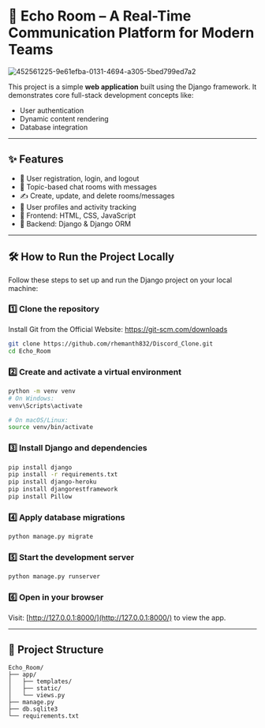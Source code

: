 # 💬 Echo Room – A Real-Time Communication Platform for Modern Teams
![452561225-9e61efba-0131-4694-a305-5bed799ed7a2](https://github.com/user-attachments/assets/26a5d678-98e8-4ded-910e-4d32d6d4352d)

This project is a simple **web application** built using the Django framework. It demonstrates core full-stack development concepts like:

- User authentication
- Dynamic content rendering
- Database integration

---

## ✨ Features

- 🔐 User registration, login, and logout  
- 💬 Topic-based chat rooms with messages  
- ✍️ Create, update, and delete rooms/messages  
- 👤 User profiles and activity tracking  
- 🎨 Frontend: HTML, CSS, JavaScript  
- 🧠 Backend: Django & Django ORM  

---

## 🛠 How to Run the Project Locally

Follow these steps to set up and run the Django project on your local machine:

### 1️⃣ Clone the repository
Install Git from the Official Website: https://git-scm.com/downloads
```bash
git clone https://github.com/rhemanth832/Discord_Clone.git
cd Echo_Room
```

### 2️⃣ Create and activate a virtual environment
```bash
python -m venv venv
# On Windows:
venv\Scripts\activate
```

```bash
# On macOS/Linux:
source venv/bin/activate
```

### 3️⃣ Install Django and dependencies
```bash
pip install django
pip install -r requirements.txt
pip install django-heroku
pip install djangorestframework
pip install Pillow
```

### 4️⃣ Apply database migrations
```bash
python manage.py migrate
```

### 5️⃣ Start the development server
```bash
python manage.py runserver
```

### 6️⃣ Open in your browser
Visit: [http://127.0.0.1:8000/](http://127.0.0.1:8000/) to view the app.

---

## 📁 Project Structure

```
Echo_Room/
├── app/
│   ├── templates/
│   ├── static/
│   └── views.py
├── manage.py
├── db.sqlite3
└── requirements.txt
```
